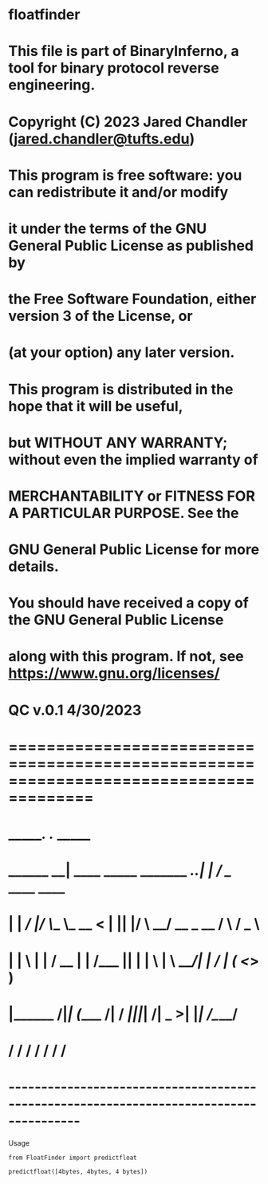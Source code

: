 # floatfinder


# This file is part of BinaryInferno, a tool for binary protocol reverse engineering.
# Copyright (C) 2023 Jared Chandler (jared.chandler@tufts.edu)

# This program is free software: you can redistribute it and/or modify
# it under the terms of the GNU General Public License as published by
# the Free Software Foundation, either version 3 of the License, or
# (at your option) any later version.

# This program is distributed in the hope that it will be useful,
# but WITHOUT ANY WARRANTY; without even the implied warranty of
# MERCHANTABILITY or FITNESS FOR A PARTICULAR PURPOSE.  See the
# GNU General Public License for more details.

# You should have received a copy of the GNU General Public License
# along with this program.  If not, see <https://www.gnu.org/licenses/>
#
# QC v.0.1 4/30/2023
#
# =======================================================================================
# __________.__                            .___        _____                           
# \______   \__| ____ _____ _______ ___.__.|   | _____/ ____\___________  ____   ____  
#  |    |  _/  |/    \\__  \\_  __ <   |  ||   |/    \   __\/ __ \_  __ \/    \ /  _ \ 
#  |    |   \  |   |  \/ __ \|  | \/\___  ||   |   |  \  | \  ___/|  | \/   |  (  <_> )
#  |______  /__|___|  (____  /__|   / ____||___|___|  /__|  \___  >__|  |___|  /\____/ 
#         \/        \/     \/       \/              \/          \/           \/        
# ---------------------------------------------------------------------------------------



Usage
```
from FloatFinder import predictfloat

predictfloat([4bytes, 4bytes, 4 bytes]) 
```

